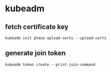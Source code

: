 # kubeadm

## fetch certificate key

`kubeadm init phase upload-certs --upload-certs`

## generate join token

`kubeadm token create --print-join-command`
